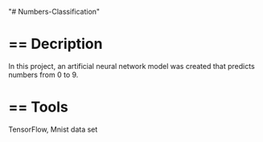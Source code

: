"# Numbers-Classification" 

==
Decription
=
In this project, an artificial neural network model was created that predicts numbers from 0 to 9.

== 
Tools
=
TensorFlow,
Mnist data set